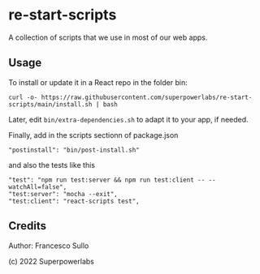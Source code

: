 # re-start-scripts

A collection of scripts that we use in most of our web apps.

## Usage

To install or update it in a React repo in the folder bin:

```
curl -o- https://raw.githubusercontent.com/superpowerlabs/re-start-scripts/main/install.sh | bash
```

Later, edit `bin/extra-dependencies.sh` to adapt it to your app, if needed.

Finally, add in the scripts sectionn of package.json
``` 
"postinstall": "bin/post-install.sh"
```
and also the tests like this
```
"test": "npm run test:server && npm run test:client -- --watchAll=false",
"test:server": "mocha --exit",
"test:client": "react-scripts test",
```

## Credits

Author: Francesco Sullo

(c) 2022 Superpowerlabs 
